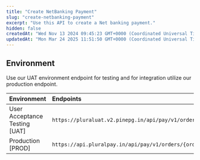 ```yaml
---
title: "Create NetBanking Payment"
slug: "create-netbanking-payment"
excerpt: "Use this API to create a Net banking payment."
hidden: false
createdAt: "Wed Nov 13 2024 09:45:23 GMT+0000 (Coordinated Universal Time)"
updatedAt: "Mon Mar 24 2025 11:51:50 GMT+0000 (Coordinated Universal Time)"
---
```

## Environment

Use our UAT environment endpoint for testing and for integration utilize our production endpoint.

| Environment                   | Endpoints                                                              |
| :---------------------------- | :--------------------------------------------------------------------- |
| User Acceptance Testing [UAT] | `https://pluraluat.v2.pinepg.in/api/pay/v1/orders/{order_id}/payments` |
| Production [PROD]             | `https://api.pluralpay.in/api/pay/v1/orders/{order_id}/payments`       |

